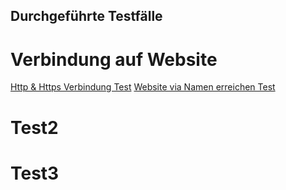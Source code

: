 ## Durchgeführte Testfälle 
# Verbindung auf Website
[Http & Https Verbindung Test](Testfall1.md)
[Website via Namen erreichen Test](Testfall2.md)

# Test2
# Test3
